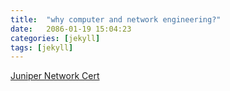 ```yaml
---
title:  "why computer and network engineering?"
date:   2086-01-19 15:04:23
categories: [jekyll]
tags: [jekyll]
---
```


[Juniper Network Cert ](https://www.youracclaim.com/badges/386dd00f-962b-49d0-bb67-b498e40ce1ca/public_url)
